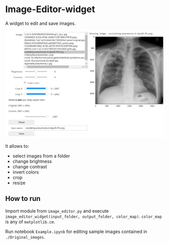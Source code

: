 # Image-Editor-widget
A widget to edit and save images.

![Alt text](/Screenshot.png?raw=true "Optional Title")

It allows to:
* select images from a folder
* change brightness
* change contrast
* invert colors
* crop
* resize

## How to run
Import module from `image_editor.py` and execute `image_editor_widget(input_folder, output_folder, color_map)`. `color_map` is any of `matplotlib.cm`.

Run notebook `Example.ipynb` for editing sample images contained in `./Original_images`.
